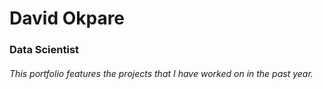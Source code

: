 # David Okpare
### Data Scientist
###### This portfolio features the projects that I have worked on in the past year.
